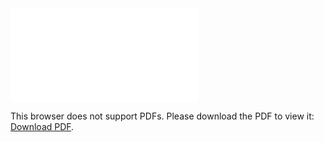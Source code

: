 <object data="christ-in-song/CIS1908pdfs/454.pdf" type="application/pdf" width="100%" height="1024px">
    <embed src="christ-in-song/CIS1908pdfs/454.pdf">
        <p>This browser does not support PDFs. Please download the PDF to view it: <a href="christ-in-song/CIS1908pdfs/454.pdf">Download PDF</a>.</p>
    </embed>
</object>
